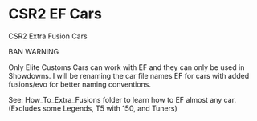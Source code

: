 # CSR2 EF Cars
CSR2 Extra Fusion Cars

BAN WARNING

Only Elite Customs Cars can work with EF and they can only be used in Showdowns.
 I will be renaming the car file names EF for cars with added fusions/evo for better naming conventions.
 
 See: How_To_Extra_Fusions folder to learn how to EF almost any car. (Excludes some Legends, T5 with 150, and Tuners)
